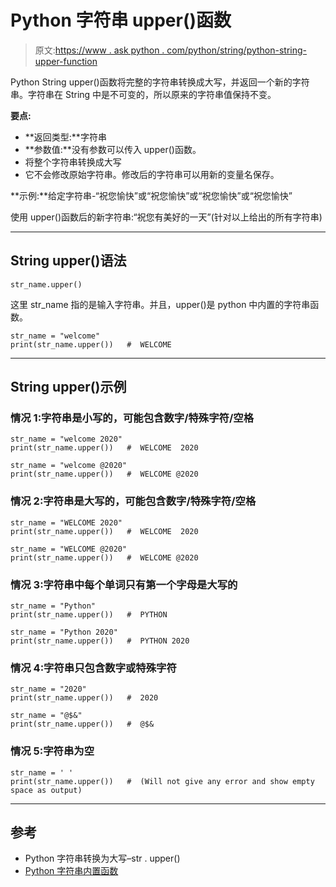 # Python 字符串 upper()函数

> 原文:[https://www . ask python . com/python/string/python-string-upper-function](https://www.askpython.com/python/string/python-string-upper-function)

Python String upper()函数将完整的字符串转换成大写，并返回一个新的字符串。字符串在 String 中是不可变的，所以原来的字符串值保持不变。

**要点:**

*   **返回类型:**字符串
*   **参数值:**没有参数可以传入 upper()函数。
*   将整个字符串转换成大写
*   它不会修改原始字符串。修改后的字符串可以用新的变量名保存。

**示例:**给定字符串-“祝您愉快”或“祝您愉快”或“祝您愉快”或“祝您愉快”

使用 upper()函数后的新字符串:“祝您有美好的一天”(针对以上给出的所有字符串)

* * *

## String upper()语法

```
str_name.upper()

```

这里 str_name 指的是输入字符串。并且，upper()是 python 中内置的字符串函数。

```
str_name = "welcome"
print(str_name.upper())   #  WELCOME

```

* * *

## String upper()示例

### 情况 1:字符串是小写的，可能包含数字/特殊字符/空格

```
str_name = "welcome 2020"
print(str_name.upper())   #  WELCOME  2020

str_name = "welcome @2020"
print(str_name.upper())   #  WELCOME @2020

```

### 情况 2:字符串是大写的，可能包含数字/特殊字符/空格

```
str_name = "WELCOME 2020"
print(str_name.upper())   #  WELCOME  2020

str_name = "WELCOME @2020"
print(str_name.upper())   #  WELCOME @2020

```

### 情况 3:字符串中每个单词只有第一个字母是大写的

```
str_name = "Python"
print(str_name.upper())   #  PYTHON

str_name = "Python 2020"
print(str_name.upper())   #  PYTHON 2020

```

### 情况 4:字符串只包含数字或特殊字符

```
str_name = "2020"
print(str_name.upper())   #  2020

str_name = "@$&"
print(str_name.upper())   #  @$&

```

### 情况 5:字符串为空

```
str_name = ' '
print(str_name.upper())   #  (Will not give any error and show empty space as output)

```

* * *

## 参考

*   Python 字符串转换为大写–str . upper()
*   [Python 字符串内置函数](https://docs.python.org/3/library/stdtypes.html)